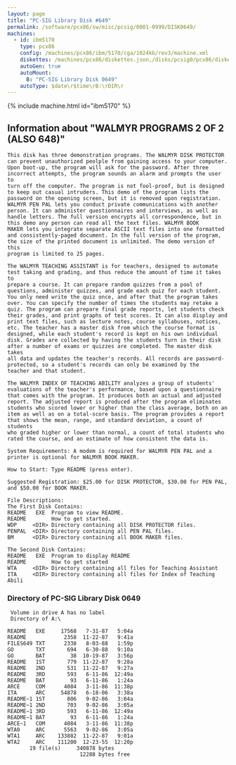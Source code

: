 ```yaml
---
layout: page
title: "PC-SIG Library Disk #649"
permalink: /software/pcx86/sw/misc/pcsig/0001-0999/DISK0649/
machines:
  - id: ibm5170
    type: pcx86
    config: /machines/pcx86/ibm/5170/cga/1024kb/rev3/machine.xml
    diskettes: /machines/pcx86/diskettes.json,/disks/pcsig0/pcx86/diskettes.json
    autoGen: true
    autoMount:
      B: "PC-SIG Library Disk 0649"
    autoType: $date\r$time\rB:\rDIR\r
---
```


{% include machine.html id="ibm5170" %}

## Information about "WALMYR PROGRAMS 2 OF 2 (ALSO 648)"

    This disk has three demonstration programs. The WALMYR DISK PROTECTOR
    can prevent unauthorized peolple from gaining access to your computer.
    Upon boot-up, the program will ask for the password. After three
    incorrect attempts, the program sounds an alarm and prompts the user to
    turn off the computer. The program is not fool-proof, but is designed
    to keep out casual intruders. This demo of the program lists the
    password on the opening screen, but it is removed upon registration.
    WALMYR PEN PAL lets you conduct private communications with another
    person. It can administer questionnaires and interviews, as well as
    handle letters. The full version encrypts all correspondence, but in
    this demo any person can read all the text files. WALMYR BOOK
    MAKER lets you integrate separate ASCII text files into one formatted
    and consistently-paged document. In the full version of the program,
    the size of the printed document is unlimited. The demo version of this
    program is limited to 25 pages.
    
    The WALMYR TEACHING ASSISTANT is for teachers, designed to automate
    test taking and grading, and thus reduce the amount of time it takes to
    prepare a course. It can prepare random quizzes from a pool of
    questions, administer quizzes, and grade each quiz for each student.
    You only need write the quiz once, and after that the program takes
    over. You can specify the number of times the students may retake a
    quiz. The program can prepare final grade reports, let students check
    their grades, and print graphs of test scores. It can also display and
    print text files, such as lecture notes, course syllabuses, notices,
    etc. The teacher has a master disk from which the course format is
    designed, while each student's record is kept on his own individual
    disk. Grades are collected by having the students turn in their disk
    after a number of exams or quizzes are completed. The master disk takes
    all data and updates the teacher's records. All records are password-
    protected, so a student's records can only be examined by the
    teacher and that student.
    
    The WALMYR INDEX OF TEACHING ABILITY analyzes a group of students'
    evaluations of the teacher's performance, based upon a questionnaire
    that comes with the program. It produces both an actual and adjusted
    report. The adjusted report is produced after the program eliminates
    students who scored lower or higher than the class average, both on an
    item as well as on a total-score basis. The program provides a report
    that shows the mean, range, and standard deviation, a count of students
    who graded higher or lower than normal, a count of total students who
    rated the course, and an estimate of how consistent the data is.
    
    System Requirements: A modem is required for WALMYR PEN PAL and a
    printer is optional for WALMYR BOOK MAKER.
    
    How to Start: Type README (press enter).
    
    Suggested Registration: $25.00 for DISK PROTECTOR, $30.00 for PEN PAL,
    and $50.00 for BOOK MAKER.
    
    File Descriptions:
    The First Disk Contains:
    README   EXE  Program to view README.
    README        How to get started.
    WDP     <DIR> Directory containing all DISK PROTECTOR files.
    PENPAL  <DIR> Directory containing all PEN PAL files.
    BM      <DIR> Directory containing all BOOK MAKER files.
    
    The Second Disk Contains:
    README   EXE  Program to display README
    README        How to get started
    WTA     <DIR> Directory containing all files for Teaching Assistant
    ITA     <DIR> Directory containing all files for Index of Teaching Abili

### Directory of PC-SIG Library Disk 0649

     Volume in drive A has no label
     Directory of A:\

    README   EXE     17568   7-31-87   5:04a
    README            2358  11-22-87   9:41a
    FILES649 TXT      2338   8-03-88   1:59p
    GO       TXT       694   6-30-88   9:10a
    GO       BAT        38  10-19-87   3:56p
    README   1ST       779  11-22-87   9:28a
    README   2ND       531  11-22-87   9:27a
    README   3RD       593   6-11-86  12:49a
    README   BAT        93   6-11-86   1:24a
    ARCE     COM      4084   3-11-86  11:38p
    ITA      ARC     54878   6-18-06   3:38a
    README~1 1ST       806   9-02-86   3:04a
    README~1 2ND       703   9-02-86   3:05a
    README~1 3RD       593   6-11-86  12:49a
    README~1 BAT        93   6-11-86   1:24a
    ARCE~1   COM      4084   3-11-86  11:38p
    WTA0     ARC      5563   9-02-86   3:05a
    WTA1     ARC    133882  11-22-87   9:01a
    WTA2     ARC    111200  12-23-55  12:20p
           19 file(s)     340878 bytes
                           12288 bytes free
